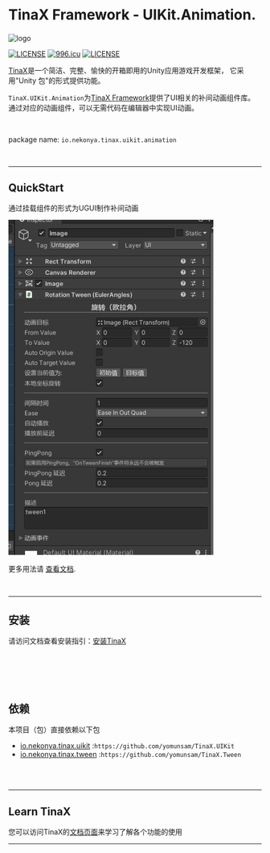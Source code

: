 # TinaX Framework - UIKit.Animation.

<img src="https://github.com/yomunsam/TinaX.Core/raw/master/readme_res/logo.png" width = "360" height = "160" alt="logo" align=center />

[![LICENSE](https://img.shields.io/badge/license-NPL%20(The%20996%20Prohibited%20License)-blue.svg)](https://github.com/996icu/996.ICU/blob/master/LICENSE)
<a href="https://996.icu"><img src="https://img.shields.io/badge/link-996.icu-red.svg" alt="996.icu"></a>
[![LICENSE](https://camo.githubusercontent.com/890acbdcb87868b382af9a4b1fac507b9659d9bf/68747470733a2f2f696d672e736869656c64732e696f2f62616467652f6c6963656e73652d4d49542d626c75652e737667)](https://github.com/yomunsam/TinaX/blob/master/LICENSE)

<!-- [![LICENSE](https://camo.githubusercontent.com/3867ce531c10be1c59fae9642d8feca417d39b58/68747470733a2f2f696d672e736869656c64732e696f2f6769746875622f6c6963656e73652f636f6f6b6965592f596561726e696e672e737667)](https://github.com/yomunsam/TinaX/blob/master/LICENSE) -->

[TinaX](https://github.com/yomunsam/TinaX)是一个简洁、完整、愉快的开箱即用的Unity应用游戏开发框架， 它采用"Unity 包"的形式提供功能。

`TinaX.UIKit.Animation`为[TinaX Framework](https://github.com/yomunsam/TinaX)提供了UI相关的补间动画组件库。通过对应的动画组件，可以无需代码在编辑器中实现UI动画。

<br>

package name: `io.nekonya.tinax.uikit.animation`

<br>

------


## QuickStart

通过挂载组件的形式为UGUI制作补间动画

![image-20210326181112257](README_CN.assets/image-20210326181112257.png)




更多用法请 [查看文档](https://tinax.corala.space).

<br>

------

## 安装

请访问文档查看安装指引：[安装TinaX](https://tinax.corala.space/#/cmn-hans/tinax/install/install_tinax)



<br><br>
------

## 依赖

本项目（包）直接依赖以下包

- [io.nekonya.tinax.uikit](https://github.com/yomunsam/TinaX.UIKit) :`https://github.com/yomunsam/TinaX.UIKit`
- [io.nekonya.tinax.tween](https://github.com/yomunsam/TinaX.Tween) :`https://github.com/yomunsam/TinaX.Tween`

<br><br>

------

## Learn TinaX

您可以访问TinaX的[文档页面](https://tinax.corala.space/#/cmn-hans)来学习了解各个功能的使用

------
